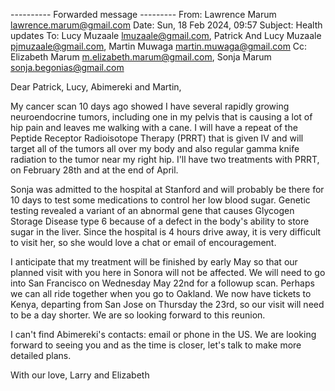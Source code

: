 
---------- Forwarded message ---------
From: Lawrence Marum <lawrence.marum@gmail.com>
Date: Sun, 18 Feb 2024, 09:57
Subject: Health updates
To: Lucy Muzaale <lmuzaale@gmail.com>, Patrick And Lucy Muzaale <pjmuzaale@gmail.com>, Martin Muwaga <martin.muwaga@gmail.com>
Cc: Elizabeth Marum <m.elizabeth.marum@gmail.com>, Sonja Marum <sonja.begonias@gmail.com>


Dear Patrick, Lucy, Abimereki and Martin,

My cancer scan 10 days ago showed I have several rapidly growing neuroendocrine tumors, including one in my pelvis that is causing a lot of hip pain and leaves me walking with a cane. I will have a repeat of the Peptide Receptor Radioisotope Therapy (PRRT) that is given IV and will target all of the tumors all over my body and also regular gamma knife radiation to the tumor near my right hip. I'll have two treatments with PRRT, on February 28th and at the end of April. 

Sonja was admitted to the hospital at Stanford and will probably be there for 10 days to test some medications to control her low blood sugar. Genetic testing revealed a variant of an abnormal gene that causes Glycogen Storage Disease type 6 because of a defect in the body's ability to store sugar in the liver. Since the hospital is 4 hours drive away, it is very difficult to visit her, so she would love a chat or email of encouragement.

I anticipate that my treatment will be finished by early May so that our planned visit with you here in Sonora will not be affected. We will need to go into San Francisco on Wednesday May 22nd for a followup scan. Perhaps we can all ride together when you go to Oakland. We now have tickets to Kenya, departing from San Jose on Thursday the 23rd, so our visit will need to be a day shorter. We are so looking forward to this reunion.

I can't find Abimereki's contacts: email or phone in the US. We are looking forward to seeing you and as the time is closer, let's talk to make more detailed plans. 

With our love,
Larry and Elizabeth
